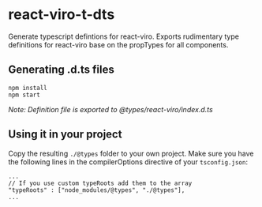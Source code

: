 # react-viro-t-dts

Generate typescript defintions for react-viro. Exports rudimentary type definitions for react-viro base on the propTypes for all components.

## Generating .d.ts files

```
npm install
npm start
```
_Note: Definition file is exported to @types/react-viro/index.d.ts_

## Using it in your project

Copy the resulting `./@types` folder to your own project. Make sure you have the following lines in the compilerOptions directive of your `tsconfig.json`:

```
...
// If you use custom typeRoots add them to the array
"typeRoots" : ["node_modules/@types", "./@types"],
...
```
